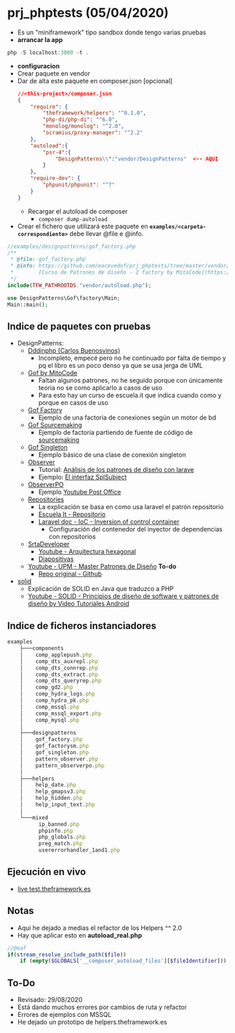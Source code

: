# prj_phptests (05/04/2020)
- Es un "miniframework" tipo sandbox donde tengo varias pruebas
- **arrancar la app** 
```js
php -S localhost:3000 -t .
```
- **configuracion**
- Crear paquete en vendor
- Dar de alta este paquete en composer.json [opcional]
    ```json
    //<this-project>/composer.json
    {
        "require": {
            "theframework/helpers": "^0.1.0",
            "php-di/php-di": "^6.0",
            "monolog/monolog": "^2.0",
            "ocramius/proxy-manager": "^2.2"
        },
        "autoload":{
            "psr-4":{
                "DesignPatterns\\":"vendor/DesignPatterns"  <-- AQUI
            }
        },
        "require-dev": {
            "phpunit/phpunit": "^7"
        }
    }
    ```
    - Recargar el autoload de composer
        - `composer dump-autoload`
- Crear el fichero que utilizará este paquete en **`examples/<carpeta-correspondiente>`** debe llevar @file e @info.
```php
//examples/designpatterns/gof_factory.php
/**
 * @file: gof_factory.php
 * @info: https://github.com/eacevedof/prj_phptests/tree/master/vendor/DesignPatterns/Gof
 *        [Curso de Patrones de diseño - 2 factory by MitoCode](https://www.youtube.com/watch?v=gocJeOHtj9w&list=PLvimn1Ins-41Uiugt1WbpyFo1XT1WOquL&index=2)
 */
include(TFW_PATHROOTDS."vendor/autoload.php");

use DesignPatterns\Gof\factory\Main;
Main::main();
```

## Indice de paquetes con pruebas
- DesignPatterns:
    - [Dddinphp (Carlos Buenosvinos)](https://github.com/eacevedof/prj_phptests/tree/master/vendor/DesignPatterns/Dddinphp)
        - Incompleto, empecé pero no he continuado por falta de tiempo y pq el libro es un poco denso ya que se usa jerga de UML
    - [Gof by MitoCode](https://github.com/eacevedof/prj_phptests/tree/master/vendor/DesignPatterns/Gof)
        - Faltan algunos patrones, no he seguido porque con únicamente teoria no se como aplicarlo a casos de uso 
        - Para esto hay un curso de escuela.it que indica cuando como y porque en casos de uso
    - [Gof Factory](https://github.com/eacevedof/prj_phptests/tree/master/vendor/DesignPatterns/Gof/Factory)
        - Ejemplo de una factoria de conexiones según un motor de bd
    - [Gof Sourcemaking](https://github.com/eacevedof/prj_phptests/tree/master/vendor/DesignPatterns/Gof/FactorySM)
        - Ejemplo de factoria partiendo de fuente de código de [sourcemaking](https://sourcemaking.com/design_patterns/abstract_factory/php/2)
    - [Gof Singleton](https://github.com/eacevedof/prj_phptests/tree/master/vendor/DesignPatterns/Gof/Singleton)
        - Ejemplo básico de una clase de conexión singleton
    - [Observer](https://github.com/eacevedof/prj_phptests/tree/master/vendor/DesignPatterns/Observer)
        - Tutorial: [Análisis de los patrones de diseño con larave](https://youtu.be/SCpigk7UToM?t=1037)
        - Ejemplo: [El interfaz SplSubject](http://php.net/manual/es/class.splsubject.php)
    - [ObserverPO](https://github.com/eacevedof/prj_phptests/tree/master/vendor/DesignPatterns/ObserverPO)
        - Ejemplo [Youtube Post Office](https://www.youtube.com/watch?v=rWvXJo3OAzs)
    - [Repositories](https://github.com/eacevedof/prj_phptests/tree/master/vendor/DesignPatterns/Repositories)
        - La explicación se basa en como usa laravel el patrón repositorio
        - [Escuela It - Repositorio](https://www.youtube.com/watch?v=SCpigk7UToM&feature=youtu.be&t=1680)
        - [Laravel doc - IoC - Inversion of control container](https://laravel.com/docs/4.2/ioc)
            - Configuración del contenedor del inyector de dependencias con repositorios
    - [SrtaDeveloper](https://github.com/eacevedof/prj_phptests/tree/master/vendor/DesignPatterns/SrtaDeveloper)
        - [Youtube - Arquitectura hexagonal](https://youtu.be/mttFVrUBh3w)
        - [Diapositivas](https://speakerd.s3.amazonaws.com/presentations/16c77c47111a4b7b8ba68d1a0bf9bd4d/DIAPOSITIVAS_Hexagonal_Architecture.pdf)
    - [Youtube - UPM - Master Patrones de Diseño](https://www.youtube.com/playlist?list=PLj2IVmcP-_QOQcDplVNiLbBQ6OLCXX7fv) **To-do**
        - [Repo original - Github](https://github.com/miw-upm/apaw/tree/develop/src/main/java/es/upm/miw/pd)
- [solid](https://github.com/eacevedof/prj_phptests/tree/master/vendor/solid)
    - Explicación de SOLID en Java que traduzco a PHP
    - [Youtube - SOLID - Principios de diseño de software y patrones de diseño by 
Video Tutoriales Android](https://www.youtube.com/watch?v=j_ZnM8FJcmA)

## Indice de ficheros instanciadores 
```js
examples
    ├───components
    │    comp_applepush.php
    │    comp_dts_auxrepl.php
    │    comp_dts_connrep.php
    │    comp_dts_extract.php
    │    comp_dts_queryrep.php
    │    comp_gd2.php
    │    comp_hydra_logs.php
    │    comp_hydra_pk.php
    │    comp_mssql.php
    │    comp_mssql_export.php
    │    comp_mysql.php
    │
    ├───designpatterns
    │    gof_factory.php
    │    gof_factorysm.php
    │    gof_singleton.php
    │    pattern_observer.php
    │    pattern_observerpo.php
    │
    ├───helpers
    │    help_date.php
    │    help_gmapsv3.php
    │    help_hidden.php
    │    help_input_text.php
    │
    └───mixed
          ip_banned.php
          phpinfo.php
          php_globals.php
          preg_match.php
          usererrorhandler_1and1.php
```

## Ejecución en vivo
- [live test.theframework.es](http://test.theframework.es)

## Notas
- Aqui he dejado a medias el refactor de los Helpers ^^ 2.0
- Hay que aplicar esto en **autoload_real.php**
```php
//@eaf
if(stream_resolve_include_path($file))    
    if (empty($GLOBALS['__composer_autoload_files'][$fileIdentifier])) {
```

## To-Do
- Revisado: 29/08/2020
- Está dando muchos errores por cambios de ruta y refactor
- Errores de ejemplos con MSSQL
- He dejado un prototipo de helpers.theframework.es 